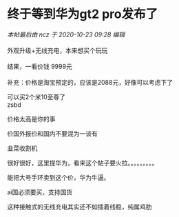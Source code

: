 # 终于等到华为gt2 pro发布了


<i class="pstatus"> 本帖最后由 ncz 于 2020-10-23 09:28 编辑 </i><br />
<br />
外观升级+无线充电，本来想买个玩玩<br />
<br />
结果，一看价钱 9999元<br />
<br />
补充：价格是淘宝预定的，应该是2088元，好像可以考虑下了

可以买2个米10至尊了<img src="static/image/smiley/default/lol.gif" smilieid="12" border="0" alt="" /><br />
zsbd

价格太高是你的事

价国外报价和国内不要混为一谈有

韭菜收割机<img id="aimg_ox7AR" onclick="zoom(this, this.src, 0, 0, 0)" class="zoom" src="https://cdn.jsdelivr.net/gh/hishis/forum-master/public/images/patch.gif" onmouseover="img_onmouseoverfunc(this)" onload="thumbImg(this)" border="0" alt="" />

很好很好，这里提华为，看来这个帖子要火拉。。。。。。。。。

能把大号手环卖到这个价，华为牛逼。

ai国必须要买，支持国货

这种接触式的无线充电其实还不如插着线稳，纯属鸡肋
